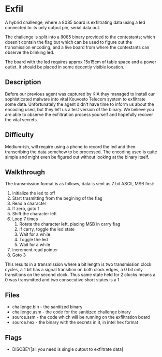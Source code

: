 # Exfil

A hybrid challenge, where a 8085 board is exfiltrating data using a led connected to its only output pin, serial data out.

The challenge is split into a 8085 binary provided to the contestants; which doesn't contain the flag but which can be used
to figure out the transmission encoding, and a live board from where the contestants can observe the blinking led.

The board with the led requires approx 15x15cm of table space and a power outlet. It should be placed in some decently visible location.

## Description

Before our previous agent was captured by KIA they managed to install our sophisticated malware into vital Kouvosto Telecom system to exfiltrate some data. Unfortunately the agent didn't have time to inform us about the encoding used, but they left us a test version of the binary. We believe you are able to observe the exfiltration process yourself and hopefully recover the vital secrets.

## Difficulty

Medium-ish, will require using a phone to record the led and then transcribing the data somehow to be processed. The encoding used is quite simple and might even be figured out without looking at the binary itself.

## Walkthrough

The transmission format is as follows, data is sent as 7 bit ASCII, MSB first:
1. Initialize the led to off
2. Start trasmitting from the begining of the flag
3. Read a character
4. If zero, goto 1
5. Shift the character left
6. Loop 7 times
   1. Rotate the character left, placing MSB in carry flag
   2. If carry, toggle the led state
   3. Wait for a while
   4. Toggle the led
   5. Wait for a while
7. Increment read pointer
8. Goto 3

This results in a transmission where a bit length is two transmission clock cycles, a 1 bit has a signal transition on both clock edges, a 0 bit only transitions on the second clock.
Thus same state held for 2 clocks means a 0 was transmitted and two consecutive short states is a 1


## Files

* challenge.bin - the sanitized binary
* challenge.asm - the code for the sanitized challenge binary
* source.asm - the code which will be running on the exfiltration board
* source.hex - the binary with the secrets in it, in intel hex format


## Flags

* DISOBEY[all you need is single output to exfiltrate data]


